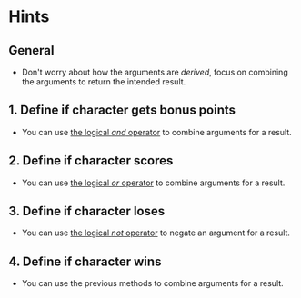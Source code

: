 # Hints

## General

- Don't worry about how the arguments are _derived_, focus on combining the arguments to return the intended result.

## 1. Define if character gets bonus points

- You can use [the logical _and_ operator][and] to combine arguments for a result.

## 2. Define if character scores

- You can use [the logical _or_ operator][or] to combine arguments for a result.

## 3. Define if character loses

- You can use [the logical _not_ operator][not] to negate an argument for a result.

## 4. Define if character wins

- You can use the previous methods to combine arguments for a result.

[not]: https://docs.swift.org/swift-book/documentation/the-swift-programming-language/basicoperators/#Logical-NOT-Operator
[and]: https://docs.swift.org/swift-book/documentation/the-swift-programming-language/basicoperators/#Logical-AND-Operator
[or]: https://docs.swift.org/swift-book/documentation/the-swift-programming-language/basicoperators/#Logical-OR-Operator